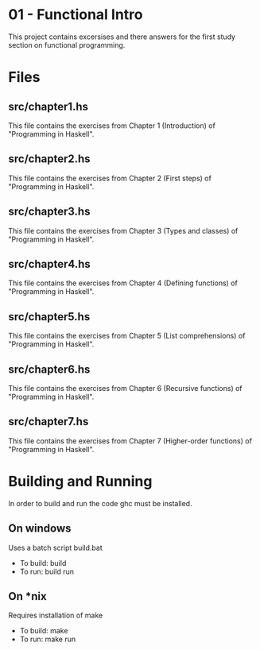 # 01 - Functional Intro

This project contains excersises and there answers for the first study section on functional programming.

# Files

## src/chapter1.hs

This file contains the exercises from Chapter 1 (Introduction) of "Programming in Haskell".

## src/chapter2.hs

This file contains the exercises from Chapter 2 (First steps) of "Programming in Haskell".

## src/chapter3.hs

This file contains the exercises from Chapter 3 (Types and classes) of "Programming in Haskell".

## src/chapter4.hs

This file contains the exercises from Chapter 4 (Defining functions) of "Programming in Haskell".

## src/chapter5.hs

This file contains the exercises from Chapter 5 (List comprehensions) of "Programming in Haskell".

## src/chapter6.hs

This file contains the exercises from Chapter 6 (Recursive functions) of "Programming in Haskell".

## src/chapter7.hs

This file contains the exercises from Chapter 7 (Higher-order functions) of "Programming in Haskell".


# Building and Running

In order to build and run the code ghc must be installed.

## On windows
Uses a batch script build.bat

* To build: build
* To run: build run

## On *nix
Requires installation of make

* To build: make
* To run: make run
